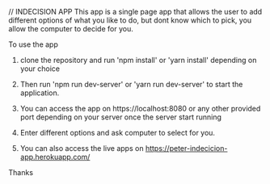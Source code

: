 // INDECISION APP
This app is a single page app that allows the user to add different options of what you like to do, but dont know which to pick, you allow the computer to decide for you.

To use the app

1. clone the repository and run 'npm install' or 'yarn install' depending on your choice

2. Then run 'npm run dev-server' or 'yarn run dev-server' to start the application. 

3. You can access the app on https://localhost:8080 or any other provided port depending on your server once the server start running

4. Enter different options and ask computer to select for you.

5. You can also access the live apps on https://peter-indecicion-app.herokuapp.com/

Thanks
